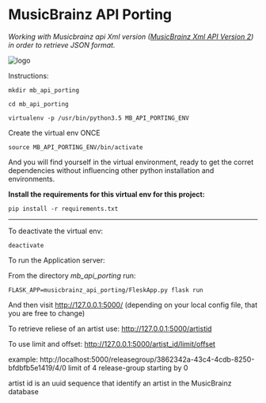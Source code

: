 # MusicBrainz API Porting

_Working with Musicbrainz api Xml version ([MusicBrainz Xml API Version 2](https://musicbrainz.org/doc/Development/XML_Web_Service/Version_2))
 in order to retrieve JSON format._



![logo](https://staticbrainz.org/MB/images/layout/header-logo-791fb3f5ca.svg)



Instructions:

```
mkdir mb_api_porting
```
 
 
``` 
cd mb_api_porting

``` 

```
virtualenv -p /usr/bin/python3.5 MB_API_PORTING_ENV

```

Create the virtual env ONCE

```
source MB_API_PORTING_ENV/bin/activate
```


And you will find yourself in the virtual environment, ready to get the corret dependencies
without influencing other python installation and environments.



**Install the requirements for this virtual env for this project:**

```
pip install -r requirements.txt
```


---

To deactivate the virtual env:

```
deactivate
```



To run the Application server:

From the directory *mb_api_porting*
run:

```
FLASK_APP=musicbrainz_api_porting/FleskApp.py flask run
```

And then visit http://127.0.0.1:5000/  (depending on your local config file, that you are free to change)

To retrieve reliese of an artist use:
http://127.0.0.1:5000/artistid

To use limit and offset:
http://127.0.0.1:5000/artist_id/limit/offset

example: http://localhost:5000/releasegroup/3862342a-43c4-4cdb-8250-bfdbfb5e1419/4/0
limit of 4 release-group starting by 0

artist id is an uuid sequence that identify an artist in the MusicBrainz database


